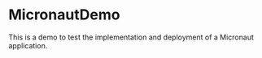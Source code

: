 # MicronautDemo

This is a demo to test the implementation and deployment of a Micronaut application.
